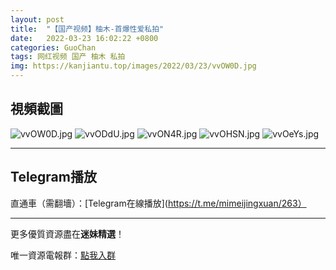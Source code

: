 ```yaml
---
layout: post
title:  "【国产视频】柚木-首爆性爱私拍"
date:   2022-03-23 16:02:22 +0800
categories: GuoChan
tags: 网红视频 国产 柚木 私拍
img: https://kanjiantu.top/images/2022/03/23/vvOW0D.jpg
---
```



## 視頻截圖

![vvOW0D.jpg](https://kanjiantu.top/images/2022/03/23/vvOW0D.jpg)
![vvODdU.jpg](https://kanjiantu.top/images/2022/03/23/vvODdU.jpg)
![vvON4R.jpg](https://kanjiantu.top/images/2022/03/23/vvON4R.jpg)
![vvOHSN.jpg](https://kanjiantu.top/images/2022/03/23/vvOHSN.jpg)
![vvOeYs.jpg](https://kanjiantu.top/images/2022/03/23/vvOeYs.jpg)

* * *
## Telegram播放

直通車（需翻墻）：[Telegram在線播放](https://t.me/mimeijingxuan/263）

* * *
更多優質資源盡在**迷妹精選**！

唯一資源電報群：[點我入群](https://t.me/mimeijingxuan)


